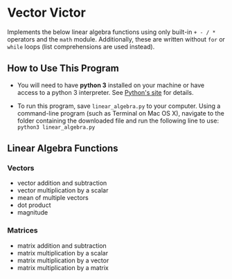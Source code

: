 # Vector Victor

Implements the below linear algebra functions using only built-in `+ - / *` operators and the `math` module. Additionally, these are written without `for` or `while` loops (list comprehensions are used instead).

## How to Use This Program

* You will need to have **python&nbsp;3** installed on your machine or have access to a python&nbsp;3 interpreter. See [Python's site](https://www.python.org/) for details.

* To run this program, save `linear_algebra.py` to your computer. Using a command-line program (such as Terminal on Mac&nbsp;OS&nbsp;X), navigate to the folder containing the downloaded file and run the following line to use: `python3 linear_algebra.py`

## Linear Algebra Functions

### Vectors
* vector addition and subtraction
* vector multiplication by a scalar
* mean of multiple vectors
* dot product
* magnitude

### Matrices
* matrix addition and subtraction
* matrix multiplication by a scalar
* matrix multiplication by a vector
* matrix multiplication by a matrix
